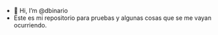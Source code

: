 - 👋 Hi, I’m @dbinario
- Este es mi repositorio para pruebas y algunas cosas que se me vayan ocurriendo.

<!---
dbinario/dbinario is a ✨ special ✨ repository because its `README.md` (this file) appears on your GitHub profile.
You can click the Preview link to take a look at your changes.
--->
